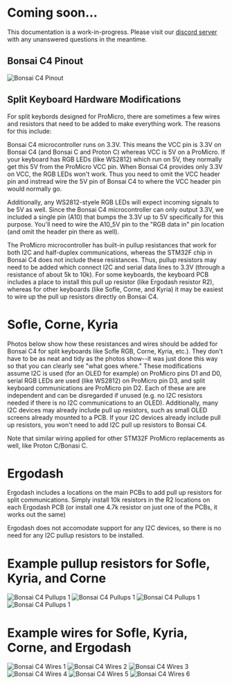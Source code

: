 # Coming soon...

This documentation is a work-in-progress. Please visit our [discord server](https://discord.gg/mGTq3wRQdx) with any unanswered questions in the meantime.

## Bonsai C4 Pinout

![Bonsai C4 Pinout](BonsaiC4pinout.png)

## Split Keyboard Hardware Modifications

For split keybords designed for ProMicro, there are sometimes a few wires and resistors that need to be added to make everything work. The reasons for this include:

Bonsai C4 microcontroller runs on 3.3V. This means the VCC pin is 3.3V on Bonsai C4 (and Bonsai C and Proton C) whereas VCC is 5V on a ProMicro. If your keyboard has RGB LEDs (like WS2812) which run on 5V, they normally get this 5V from the ProMicro VCC pin. When Bonsai C4 provides only 3.3V on VCC, the RGB LEDs won't work. Thus you need to omit the VCC header pin and instread wire the 5V pin of Bonsai C4 to where the VCC header pin would normally go.

Additionally, any WS2812-styele RGB LEDs will expect incoming signals to be 5V as well. Since the Bonsai C4 microcontroller can only output 3.3V, we included a single pin (A10) that bumps the 3.3V up to 5V specifically for this purpose. You'll need to wire the A10_5V pin to the "RGB data in" pin location (and omit the header pin there as well).

The ProMicro microcontroller has built-in pullup resistances that work for both I2C and half-duplex communications, whereas the STM32F chip in Bonsai C4 does not include these resistances. Thus, pullup resistors may need to be added which connect I2C and serial data lines to 3.3V (through a resistance of about 5k to 10k). For some keyboards, the keyboard PCB includes a place to install this pull up resistor (like Ergodash resistor R2), whereas for other keyboards (like Sofle, Corne, and Kyria) it may be easiest to wire up the pull up resistors directly on Bonsai C4.

# Sofle, Corne, Kyria

Photos below show how these resistances and wires should be added for Bonsai C4 for split keyboards like Sofle RGB, Corne, Kyria, etc.). They don't have to be as neat and tidy as the photos show--it was just done this way so that you can clearly see "what goes where." These modifications assume I2C is used (for an OLED for example) on ProMicro pins D1 and D0, serial RGB LEDs are used (like WS2812) on ProMicro pin D3, and split keyboard communications are ProMicro pin D2. Each of these are are independent and can be disregarded if unused (e.g. no I2C resistors needed if there is no I2C communications to an OLED). Additionally, many I2C devices may already include pull up resistors, such as small OLED screens already mounted to a PCB. If your I2C devices already include pull up resistors, you won't need to add I2C pull up resistors to Bonsai C4.

Note that similar wiring applied for other STM32F ProMicro replacements as well, like Proton C/Bonasi C.

# Ergodash

Ergodash includes a locations on the main PCBs to add pull up resistors for split communications. Simply install 10k resistors in the R2 locations on each Ergodash PCB (or install one 4.7k resistor on just one of the PCBs, it works out the same)

Ergodash does not accomodate support for any I2C devices, so there is no need for any I2C pullup resistors to be installed.


# Example pullup resistors for Sofle, Kyria, and Corne
![Bonsai C4 Pullups 1](Pullups1.jpg?raw=true)
![Bonsai C4 Pullups 1](Pullups2.jpg?raw=true)
![Bonsai C4 Pullups 1](Pullups3.jpg?raw=true)
![Bonsai C4 Pullups 1](Pullups4.jpg?raw=true)

# Example wires for Sofle, Kyria, Corne, and Ergodash
![Bonsai C4 Wires 1](Wires1.jpg?raw=true)
![Bonsai C4 Wires 2](Wires2.jpg?raw=true)
![Bonsai C4 Wires 3](Wires3.jpg?raw=true)
![Bonsai C4 Wires 4](Wires4.jpg?raw=true)
![Bonsai C4 Wires 5](Wires5.jpg?raw=true)
![Bonsai C4 Wires 6](Wires6.jpg?raw=true)

